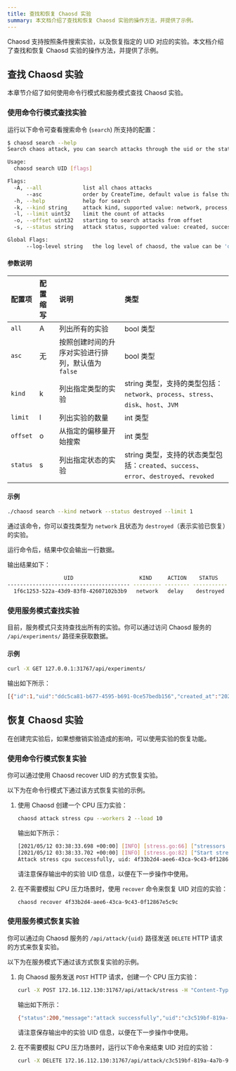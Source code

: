 ```yaml
---
title: 查找和恢复 Chaosd 实验
summary: 本文档介绍了查找和恢复 Chaosd 实验的操作方法，并提供了示例。
---
```


Chaosd 支持按照条件搜索实验，以及恢复指定的 UID 对应的实验。本文档介绍了查找和恢复 Chaosd 实验的操作方法，并提供了示例。

## 查找 Chaosd 实验

本章节介绍了如何使用命令行模式和服务模式查找 Chaosd 实验。

### 使用命令行模式查找实验

运行以下命令可查看搜索命令 (`search`) 所支持的配置：

```bash
$ chaosd search --help
Search chaos attack, you can search attacks through the uid or the state of the attack

Usage:
  chaosd search UID [flags]

Flags:
  -A, --all             list all chaos attacks
      --asc             order by CreateTime, default value is false that means order by CreateTime desc
  -h, --help            help for search
  -k, --kind string     attack kind, supported value: network, process, stress, disk, host, jvm
  -l, --limit uint32    limit the count of attacks
  -o, --offset uint32   starting to search attacks from offset
  -s, --status string   attack status, supported value: created, success, error, destroyed, revoked

Global Flags:
      --log-level string   the log level of chaosd, the value can be 'debug', 'info', 'warn' and 'error'
```

#### 参数说明

| 配置项 | 配置缩写 | 说明 | 类型 |
| :-- | :-- | :-- | :-- |
| `all` | A | 列出所有的实验 | bool 类型 |
| `asc` | 无 | 按照创建时间的升序对实验进行排列，默认值为 `false` | bool 类型 |
| `kind` | k | 列出指定类型的实验 | string 类型，支持的类型包括：`network`、`process`、`stress`、`disk`、`host`、`JVM` |
| `limit` | l | 列出实验的数量 | int 类型 |
| `offset` | o | 从指定的偏移量开始搜索 | int 类型 |
| `status` | s | 列出指定状态的实验 | string 类型，支持的状态类型包括：`created`、`success`、`error`、`destroyed`、`revoked`

#### 示例

```bash
./chaosd search --kind network --status destroyed --limit 1
```

通过该命令，你可以查找类型为 `network` 且状态为 `destroyed`（表示实验已恢复）的实验。

运行命令后，结果中仅会输出一行数据。

输出结果如下：

```bash
                  UID                     KIND     ACTION    STATUS            CREATE TIME                                                                                                                  CONFIGURATION
--------------------------------------- --------- -------- ----------- --------------------------- ---------------------------------------------------------------------------------------------------------------------------------------------------------------------------------------------------------------------------------
  1f6c1253-522a-43d9-83f8-42607102b3b9   network   delay    destroyed   2021-11-02T15:14:07+08:00   {"schedule":"","duration":"","action":"delay","kind":"network","uid":"1f6c1253-522a-43d9-83f8-42607102b3b9","latency":"2s","jitter":"0ms","correlation":"0","device":"eth0","ip-address":"220.181.38.251","ip-protocol":"all"}
```

### 使用服务模式查找实验

目前，服务模式只支持查找出所有的实验。你可以通过访问 Chaosd 服务的 `/api/experiments/` 路径来获取数据。

#### 示例

```bash
curl -X GET 127.0.0.1:31767/api/experiments/
```

输出如下所示：

```bash
[{"id":1,"uid":"ddc5ca81-b677-4595-b691-0ce57bedb156","created_at":"2021-10-18T16:01:18.563542491+08:00","updated_at":"2021-10-18T16:07:27.87111393+08:00","status":"success","kind":"stress","action":"mem","recover_command":"{\"schedule\":\"\",\"duration\":\"\",\"action\":\"mem\",\"kind\":\"stress\",\"uid\":\"ddc5ca81-b677-4595-b691-0ce57bedb156\",\"Load\":0,\"Workers\":0,\"Size\":\"100MB\",\"Options\":null,\"StressngPid\":0}","launch_mode":"svr"}]
```

## 恢复 Chaosd 实验

在创建完实验后，如果想撤销实验造成的影响，可以使用实验的恢复功能。

### 使用命令行模式恢复实验

你可以通过使用 Chaosd recover UID 的方式恢复实验。

以下为在命令行模式下通过该方式恢复实验的示例。

1. 使用 Chaosd 创建一个 CPU 压力实验：

    ```bash
    chaosd attack stress cpu --workers 2 --load 10
    ```

    输出如下所示：

    ```bash
    [2021/05/12 03:38:33.698 +00:00] [INFO] [stress.go:66] ["stressors normalize"] [arguments=" --cpu 2 --cpu-load 10"]
    [2021/05/12 03:38:33.702 +00:00] [INFO] [stress.go:82] ["Start stress-ng process successfully"] [command="/usr/bin/stress-ng --cpu 2 --cpu-load 10"] [Pid=27483]
    Attack stress cpu successfully, uid: 4f33b2d4-aee6-43ca-9c43-0f12867e5c9c
    ```

    请注意保存输出中的实验 UID 信息，以便在下一步操作中使用。

2. 在不需要模拟 CPU 压力场景时，使用 `recover` 命令来恢复 UID 对应的实验：

    ```bash
    chaosd recover 4f33b2d4-aee6-43ca-9c43-0f12867e5c9c
    ```

### 使用服务模式恢复实验

你可以通过向 Chaosd 服务的 `/api/attack/{uid}` 路径发送 `DELETE` HTTP 请求的方式来恢复实验。

以下为在服务模式下通过该方式恢复实验的示例。

1. 向 Chaosd 服务发送 `POST` HTTP 请求，创建一个 CPU 压力实验：

    ```bash
    curl -X POST 172.16.112.130:31767/api/attack/stress -H "Content-Type:application/json" -d '{"load":10, "action":"cpu","workers":1}'
    ```

    输出如下所示：

    ```bash
    {"status":200,"message":"attack successfully","uid":"c3c519bf-819a-4a7b-97fb-e3d0814481fa"}
    ```

    请注意保存输出中的实验 UID 信息，以便在下一步操作中使用。

2. 在不需要模拟 CPU 压力场景时，运行以下命令来结束 UID 对应的实验：

    ```bash
    curl -X DELETE 172.16.112.130:31767/api/attack/c3c519bf-819a-4a7b-97fb-e3d0814481fa
    ```